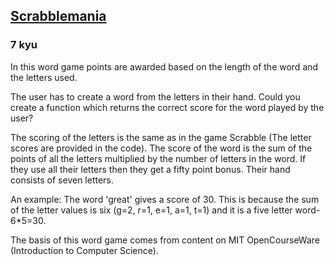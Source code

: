<h2><a href=https://www.codewars.com/kata/5b68983a975680155000005d/train/javascript target="_blank">Scrabblemania</a></h2><h3>7 kyu</h3><p>In this word game points are awarded based on the length of the word and the letters used. </p><p>The user has to create a word from the letters in their hand. Could you create a function which returns the correct score for the word played by the user? </p><p>The scoring of the letters is the same as in the game Scrabble (The letter scores are provided in the code). The score of the word is the sum of the points of all the letters multiplied by the number of letters in the word. If they use all their letters then they get a fifty point bonus.  Their hand consists of seven letters.</p><p>An example: The word 'great' gives a score of 30. This is because the sum of the letter values is six (g=2, r=1, e=1, a=1, t=1) and it is a five letter word- 6*5=30. </p><p>The basis of this word game comes from content on MIT OpenCourseWare (Introduction to Computer Science).</p>